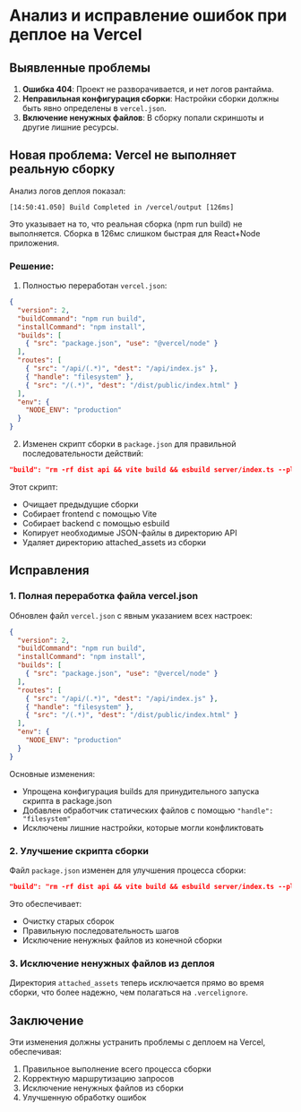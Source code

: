 # Анализ и исправление ошибок при деплое на Vercel

## Выявленные проблемы

1. **Ошибка 404**: Проект не разворачивается, и нет логов рантайма.
2. **Неправильная конфигурация сборки**: Настройки сборки должны быть явно определены в `vercel.json`.
3. **Включение ненужных файлов**: В сборку попали скриншоты и другие лишние ресурсы.

## Новая проблема: Vercel не выполняет реальную сборку

Анализ логов деплоя показал:
```
[14:50:41.050] Build Completed in /vercel/output [126ms]
```

Это указывает на то, что реальная сборка (npm run build) не выполняется. Сборка в 126мс слишком быстрая для React+Node приложения.

### Решение:

1. Полностью переработан `vercel.json`:
```json
{
  "version": 2,
  "buildCommand": "npm run build",
  "installCommand": "npm install",
  "builds": [
    { "src": "package.json", "use": "@vercel/node" }
  ],
  "routes": [
    { "src": "/api/(.*)", "dest": "/api/index.js" },
    { "handle": "filesystem" },
    { "src": "/(.*)", "dest": "/dist/public/index.html" }
  ],
  "env": {
    "NODE_ENV": "production"
  }
}
```

2. Изменен скрипт сборки в `package.json` для правильной последовательности действий:
```json
"build": "rm -rf dist api && vite build && esbuild server/index.ts --platform=node --packages=external --bundle --format=esm --outdir=api && cp -r ./*.json ./api/ && rm -rf ./api/attached_assets"
```

Этот скрипт:
- Очищает предыдущие сборки
- Собирает frontend с помощью Vite
- Собирает backend с помощью esbuild
- Копирует необходимые JSON-файлы в директорию API
- Удаляет директорию attached_assets из сборки

## Исправления

### 1. Полная переработка файла vercel.json

Обновлен файл `vercel.json` с явным указанием всех настроек:

```json
{
  "version": 2,
  "buildCommand": "npm run build",
  "installCommand": "npm install",
  "builds": [
    { "src": "package.json", "use": "@vercel/node" }
  ],
  "routes": [
    { "src": "/api/(.*)", "dest": "/api/index.js" },
    { "handle": "filesystem" },
    { "src": "/(.*)", "dest": "/dist/public/index.html" }
  ],
  "env": {
    "NODE_ENV": "production"
  }
}
```

Основные изменения:
- Упрощена конфигурация builds для принудительного запуска скрипта в package.json
- Добавлен обработчик статических файлов с помощью `"handle": "filesystem"`
- Исключены лишние настройки, которые могли конфликтовать

### 2. Улучшение скрипта сборки

Файл `package.json` изменен для улучшения процесса сборки:

```json
"build": "rm -rf dist api && vite build && esbuild server/index.ts --platform=node --packages=external --bundle --format=esm --outdir=api && cp -r ./*.json ./api/ && rm -rf ./api/attached_assets"
```

Это обеспечивает:
- Очистку старых сборок
- Правильную последовательность шагов
- Исключение ненужных файлов из конечной сборки

### 3. Исключение ненужных файлов из деплоя

Директория `attached_assets` теперь исключается прямо во время сборки, что более надежно, чем полагаться на `.vercelignore`.

## Заключение

Эти изменения должны устранить проблемы с деплоем на Vercel, обеспечивая:
1. Правильное выполнение всего процесса сборки
2. Корректную маршрутизацию запросов
3. Исключение ненужных файлов из сборки
4. Улучшенную обработку ошибок 